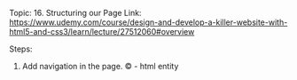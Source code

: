 Topic: 16. Structuring our Page
Link: https://www.udemy.com/course/design-and-develop-a-killer-website-with-html5-and-css3/learn/lecture/27512060#overview


Steps: 
1) Add navigation in the page.
&copy; - html entity








